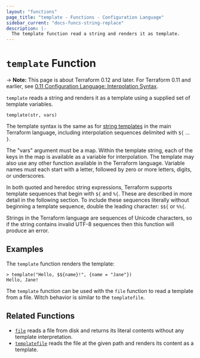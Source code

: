 ```yaml
---
layout: "functions"
page_title: "template - Functions - Configuration Language"
sidebar_current: "docs-funcs-string-replace"
description: |-
  The template function read a string and renders it as template.
---
```


# `template` Function

-> **Note:** This page is about Terraform 0.12 and later. For Terraform 0.11 and
earlier, see
[0.11 Configuration Language: Interpolation Syntax](../../configuration-0-11/interpolation.html).

`template` reads a string and renders it as a template using a supplied set of template variables.

```hcl
template(str, vars)
```

The template syntax is the same as for
[string templates](../expressions.html#string-templates) in the main Terraform
language, including interpolation sequences delimited with `${` ... `}`.

The "vars" argument must be a map. Within the template string, each of the keys
in the map is available as a variable for interpolation. The template may
also use any other function available in the Terraform language. Variable names must
each start with a letter, followed by zero or more letters, digits, or
underscores.

In both quoted and heredoc string expressions, Terraform supports template sequences that begin with `${` and `%{`. These are described in more detail in the following section. To include these sequences literally without beginning a template sequence, double the leading character: `$${` or `%%{`.

Strings in the Terraform language are sequences of Unicode characters, so if the string contains invalid UTF-8 sequences then this function will produce an error.

## Examples

The `template` function renders the template:

```
> template("Hello, $${name}!", {name = "Jane"})
Hello, Jane!

```

The `template` function can be used with the `file` function to read a template from a file. Witch behavior is similar to the `templatefile`.

## Related Functions

* [`file`](./file.html) reads a file from disk and returns its literal contents
  without any template interpretation.
* [`templatefile`](./templatefile.html) reads the file at the given path and renders its
  content as a template.
